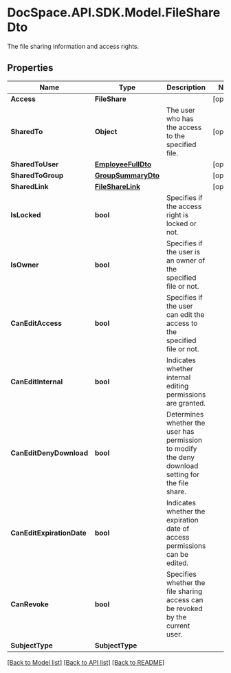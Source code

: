# DocSpace.API.SDK.Model.FileShareDto
The file sharing information and access rights.

## Properties

Name | Type | Description | Notes
------------ | ------------- | ------------- | -------------
**Access** | **FileShare** |  | [optional] 
**SharedTo** | **Object** | The user who has the access to the specified file. | [optional] 
**SharedToUser** | [**EmployeeFullDto**](EmployeeFullDto.md) |  | [optional] 
**SharedToGroup** | [**GroupSummaryDto**](GroupSummaryDto.md) |  | [optional] 
**SharedLink** | [**FileShareLink**](FileShareLink.md) |  | [optional] 
**IsLocked** | **bool** | Specifies if the access right is locked or not. | 
**IsOwner** | **bool** | Specifies if the user is an owner of the specified file or not. | 
**CanEditAccess** | **bool** | Specifies if the user can edit the access to the specified file or not. | 
**CanEditInternal** | **bool** | Indicates whether internal editing permissions are granted. | 
**CanEditDenyDownload** | **bool** | Determines whether the user has permission to modify the deny download setting for the file share. | 
**CanEditExpirationDate** | **bool** | Indicates whether the expiration date of access permissions can be edited. | 
**CanRevoke** | **bool** | Specifies whether the file sharing access can be revoked by the current user. | 
**SubjectType** | **SubjectType** |  | 

[[Back to Model list]](../README.md#documentation-for-models) [[Back to API list]](../README.md#documentation-for-api-endpoints) [[Back to README]](../README.md)

